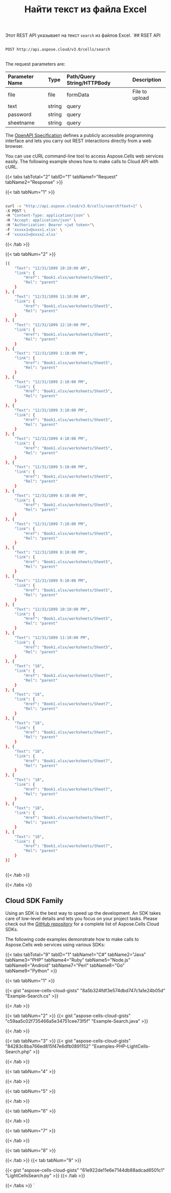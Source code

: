 ﻿---
title: Найти текст из файла Excel
second_title: Aspose.Cells Cloud Documen
linktitle: Найти без использования хранилища
type: docs
url: /ru/search/
aliases: [/search-without-using-storage/,/search-without-storage/]
keywords: Find text from Microsoft Excel (XLS, XLSX, XLSM, XLSB) and Open Document Spreadsheet (ODS) files
description: Aspose.Cells Cloud REST API поддерживает поиск текста из файлов Excel. SDK поддерживает различные языки разработки. К ним относятся Android, C#, Go, Java, NodeJS, Perl, PHP, Python, Ruby и Swift.
weight: 50
---
Этот REST API указывает на текст `search` из файлов Excel.
`## RSET API
 
```bash
 
POST http://api.aspose.cloud/v3.0/cells/search
 
```
The request parameters are: 
 
| Parameter Name | Type | Path/Query String/HTTPBody | Description| 
| :- | :- | :- |:- | 
| file | file | formData | File to upload |
| text | string | query |   |
| password | string | query |   |
| sheetname | string | query |   |
 
The [OpenAPI Specification](https://apireference.aspose.cloud/cells/#/LightCells/PostSearch) defines a publicly accessible programming interface and lets you carry out REST interactions directly from a web browser.
 
You can use cURL command-line tool to access Aspose.Cells web services easily. The following example shows how to make calls to Cloud API with cURL.
 
{{< tabs tabTotal="2" tabID="1" tabName1="Request" tabName2="Response" >}}
 
{{< tab tabNum="1" >}}
 
```bash
 
curl -v "http://api.aspose.cloud/v3.0/cells/search?text=1" \
-X POST \
-H "Content-Type: application/json" \
-H "Accept: application/json" \
-H "Authorization: Bearer <jwt token>"\
-F 'xxxxx1=@xxxx1.xlsx' \
-F 'xxxxx2=@xxxx2.xlsx'  
```
 
{{< /tab >}}
 
{{< tab tabNum="2" >}}
 
```bash
[{
	"Text": "12/31/1899 10:10:00 AM",
	"link": {
		"Href": "Book1.xlsx/worksheets/Sheet5",
		"Rel": "parent"
	}
}, {
	"Text": "12/31/1899 11:10:00 AM",
	"link": {
		"Href": "Book1.xlsx/worksheets/Sheet5",
		"Rel": "parent"
	}
}, {
	"Text": "12/31/1899 12:10:00 PM",
	"link": {
		"Href": "Book1.xlsx/worksheets/Sheet5",
		"Rel": "parent"
	}
}, {
	"Text": "12/31/1899 1:10:00 PM",
	"link": {
		"Href": "Book1.xlsx/worksheets/Sheet5",
		"Rel": "parent"
	}
}, {
	"Text": "12/31/1899 2:10:00 PM",
	"link": {
		"Href": "Book1.xlsx/worksheets/Sheet5",
		"Rel": "parent"
	}
}, {
	"Text": "12/31/1899 3:10:00 PM",
	"link": {
		"Href": "Book1.xlsx/worksheets/Sheet5",
		"Rel": "parent"
	}
}, {
	"Text": "12/31/1899 4:10:00 PM",
	"link": {
		"Href": "Book1.xlsx/worksheets/Sheet5",
		"Rel": "parent"
	}
}, {
	"Text": "12/31/1899 5:10:00 PM",
	"link": {
		"Href": "Book1.xlsx/worksheets/Sheet5",
		"Rel": "parent"
	}
}, {
	"Text": "12/31/1899 6:10:00 PM",
	"link": {
		"Href": "Book1.xlsx/worksheets/Sheet5",
		"Rel": "parent"
	}
}, {
	"Text": "12/31/1899 7:10:00 PM",
	"link": {
		"Href": "Book1.xlsx/worksheets/Sheet5",
		"Rel": "parent"
	}
}, {
	"Text": "12/31/1899 8:10:00 PM",
	"link": {
		"Href": "Book1.xlsx/worksheets/Sheet5",
		"Rel": "parent"
	}
}, {
	"Text": "12/31/1899 9:10:00 PM",
	"link": {
		"Href": "Book1.xlsx/worksheets/Sheet5",
		"Rel": "parent"
	}
}, {
	"Text": "12/31/1899 10:10:00 PM",
	"link": {
		"Href": "Book1.xlsx/worksheets/Sheet5",
		"Rel": "parent"
	}
}, {
	"Text": "12/31/1899 11:10:00 PM",
	"link": {
		"Href": "Book1.xlsx/worksheets/Sheet5",
		"Rel": "parent"
	}
}, {
	"Text": "18",
	"link": {
		"Href": "Book1.xlsx/worksheets/Sheet7",
		"Rel": "parent"
	}
}, {
	"Text": "18",
	"link": {
		"Href": "Book1.xlsx/worksheets/Sheet7",
		"Rel": "parent"
	}
}, {
	"Text": "18",
	"link": {
		"Href": "Book1.xlsx/worksheets/Sheet7",
		"Rel": "parent"
	}
}, {
	"Text": "18",
	"link": {
		"Href": "Book1.xlsx/worksheets/Sheet7",
		"Rel": "parent"
	}
}, {
	"Text": "18",
	"link": {
		"Href": "Book1.xlsx/worksheets/Sheet7",
		"Rel": "parent"
	}
}, {
	"Text": "18",
	"link": {
		"Href": "Book1.xlsx/worksheets/Sheet7",
		"Rel": "parent"
	}
}, {
	"Text": "18",
	"link": {
		"Href": "Book1.xlsx/worksheets/Sheet7",
		"Rel": "parent"
	}
}]
 
```
 
{{< /tab >}}
 
{{< /tabs >}}
 
## Cloud SDK Family
 
Using an SDK is the best way to speed up the development. An SDK takes care of low-level details and lets you focus on your project tasks. Please check out the [GitHub repository](https://github.com/aspose-cells-cloud) for a complete list of Aspose.Cells Cloud SDKs.
 
The following code examples demonstrate how to make calls to Aspose.Cells web services using various SDKs:
 

{{< tabs tabTotal="9" tabID="1" tabName1="C#" tabName2="Java" tabName3="PHP" tabName4="Ruby" tabName5="Node.js" tabName6="Android" tabName7="Perl" tabName8="Go" tabName9="Python" >}}

{{< tab tabNum="1" >}}

{{< gist "aspose-cells-cloud-gists" "8a5b324fdf3e574dbd747c1a1e24b05d" "Example-Search.cs" >}}

{{< /tab >}}

{{< tab tabNum="2" >}}
{{< gist "aspose-cells-cloud-gists" "c59aa5c02f735466a5e34751cee73f5f" "Example-Search.java" >}}

{{< /tab >}}

{{< tab tabNum="3" >}}
{{< gist "aspose-cells-cloud-gists" "84283c8ba766ed815f47e6dfb0891152" "Examples-PHP-LightCells-Search.php" >}}

{{< /tab >}}

{{< tab tabNum="4" >}}


{{< /tab >}}

{{< tab tabNum="5" >}}


{{< /tab >}}

{{< tab tabNum="6" >}}


{{< /tab >}}

{{< tab tabNum="7" >}}


{{< /tab >}}

{{< tab tabNum="8" >}}


{{< /tab >}}
{{< tab tabNum="9" >}}

{{< gist "aspose-cells-cloud-gists" "61e922de11e6e7144db88adcad6501c1" "LightCellsSearch.py" >}}
{{< /tab >}}

{{< /tabs >}}
`
